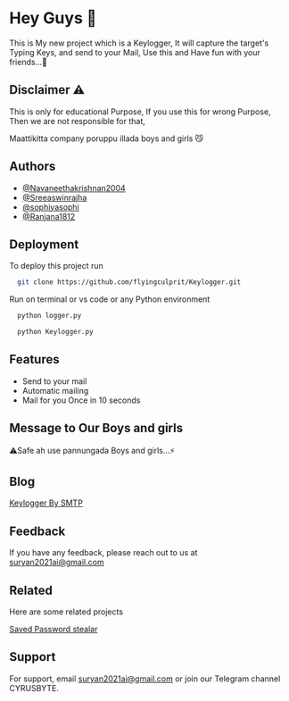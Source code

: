 
# Hey Guys 🤟

This is My new project which is a Keylogger, It will capture the target's Typing Keys, and send to your Mail, Use this and Have fun with your friends...🤩


## Disclaimer ⚠️

This is only for educational Purpose, If you use this for wrong Purpose, Then we are not responsible for that,

 Maattikitta company poruppu illada boys and girls 😼


## Authors

- [@Navaneethakrishnan2004](https://github.com/Navaneethakrishnan2004)
- [@Sreeaswinrajha](https://github.com/sreeaswinrajha)
- [@sophiyasophi](https://github.com/sophiyasophi)
- [@Ranjana1812](https://github.com/Ranjana1812)


## Deployment

To deploy this project run

```bash
  git clone https://github.com/flyingculprit/Keylogger.git
```
Run on terminal or vs code or any Python environment
```bash
  python logger.py
```
```bash
  python Keylogger.py
```


## Features

- Send to your mail
- Automatic mailing
- Mail for you Once in 10 seconds



## Message to Our Boys and girls

⚠️Safe ah use pannungada Boys and girls...⚡

## Blog

[Keylogger By SMTP](https://linktodocumentation)


## Feedback

If you have any feedback, please reach out to us at suryan2021ai@gmail.com


## Related

Here are some related projects

[Saved Password stealar](https://github.com/flyingculprit/fc_script)


## Support

For support, email suryan2021ai@gmail.com or join our Telegram channel CYRUSBYTE.


